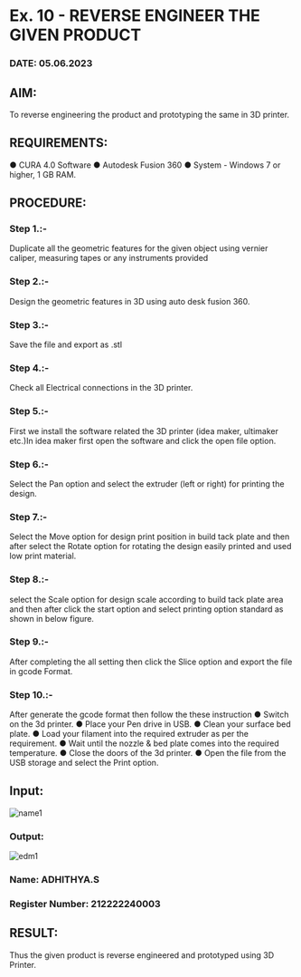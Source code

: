 # Ex. 10 - REVERSE ENGINEER THE GIVEN PRODUCT

### DATE: 05.06.2023

## AIM: 
To reverse engineering the product and prototyping the same in 3D printer.

## REQUIREMENTS:
●	CURA 4.0 Software
●	 Autodesk Fusion 360
●	 System - Windows 7 or higher, 1 GB RAM.

## PROCEDURE:
### Step 1.:- 
Duplicate all the geometric features for the given object using vernier caliper, measuring tapes or any instruments provided
### Step 2.:- 
Design the geometric features in 3D using auto desk fusion 360.
### Step 3.:- 
Save the file and export as .stl
### Step 4.:- 
Check all Electrical connections in the 3D printer.
### Step 5.:-
First we install the software related the 3D printer (idea maker, ultimaker etc.)In idea maker first open the software and click the open file option.
### Step 6.:- 
Select the Pan option and select the extruder (left or right) for printing the design.
### Step 7.:- 
Select the Move option for design print position in build tack plate and then after select the Rotate option for rotating the design easily printed and used low print material.
### Step 8.:- 
select the Scale option for design scale according to build tack plate area and then after click the start option and select printing option standard as shown in below figure.
### Step 9.:- 
After completing the all setting then click the Slice option and export the file in gcode Format.
### Step 10.:- 
After generate the gcode format then follow the these instruction 
     ●	Switch on the 3d printer.
     ●	Place your Pen drive in USB.
     ●	Clean your surface bed plate.
     ●	Load your filament into the required extruder as per the requirement.
     ●	Wait until the nozzle & bed plate comes into the required temperature.
     ●	Close the doors of the 3d printer.
     ●	Open the file from the USB storage and select the Print option.


## Input:
![name1](https://github.com/s-adhithya/Ex.-10---REVERSE-ENGINEER-THE-GIVEN-PRODUCT/assets/113497423/d260c40e-1e0f-44d8-a66f-0fba6cd44d6a)
### Output:
![edm1](https://github.com/s-adhithya/Ex.-10---REVERSE-ENGINEER-THE-GIVEN-PRODUCT/assets/113497423/fd14bfe3-0c49-43a4-a6d2-51387180caae)


### Name: ADHITHYA.S
### Register Number: 212222240003

## RESULT:
   Thus the given product is reverse engineered and prototyped using 3D Printer.
